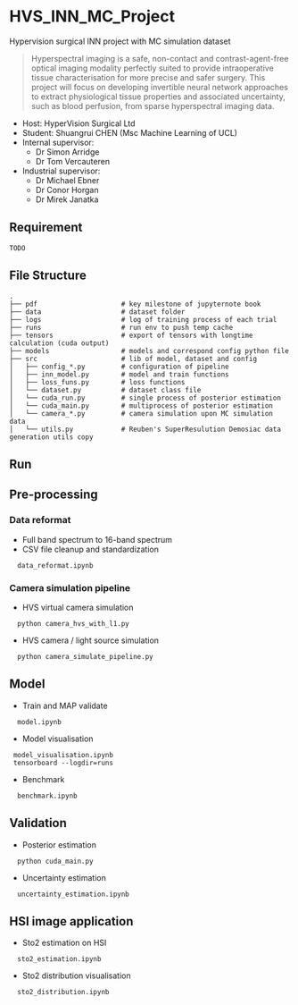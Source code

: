 # HVS_INN_MC_Project
Hypervision surgical INN project with MC simulation dataset

> Hyperspectral imaging is a safe, non-contact and contrast-agent-free optical imaging modality perfectly suited to provide intraoperative tissue characterisation for more precise and safer surgery. This project will focus on developing invertible neural network approaches to extract physiological tissue properties and associated uncertainty, such as blood perfusion, from sparse hyperspectral imaging data.

- Host: HyperVision Surgical Ltd
- Student: Shuangrui CHEN (Msc Machine Learning of UCL)
- Internal supervisor: 
  - Dr Simon Arridge
  - Dr Tom Vercauteren
- Industrial supervisor:
  - Dr Michael Ebner
  - Dr Conor Horgan
  - Dr Mirek Janatka
  
## Requirement
```
TODO
```

## File Structure
```
.
├── pdf                     # key milestone of jupyternote book
├── data                    # dataset folder
├── logs                    # log of training process of each trial
├── runs                    # run env to push temp cache
├── tensors                 # export of tensors with longtime calculation (cuda output)
├── models                  # models and correspond config python file
├── src                     # lib of model, dataset and config
│   ├── config_*.py         # configuration of pipeline
│   ├── inn_model.py        # model and train functions
│   ├── loss_funs.py        # loss functions
│   └── dataset.py          # dataset class file
│   └── cuda_run.py         # single process of posterior estimation
│   └── cuda_main.py        # multiprocess of posterior estimation
│   └── camera_*.py         # camera simulation upon MC simulation data
│   └── utils.py            # Reuben's SuperResulution Demosiac data generation utils copy
```

## Run
## Pre-processing
### Data reformat
- Full band spectrum to 16-band spectrum
- CSV file cleanup and standardization

```
  data_reformat.ipynb
```

### Camera simulation pipeline
- HVS virtual camera simulation
```
  python camera_hvs_with_l1.py
```

- HVS camera / light source simulation
```
  python camera_simulate_pipeline.py
```

## Model
- Train and MAP validate

```
  model.ipynb
```

- Model visualisation
```
 model_visualisation.ipynb
 tensorboard --logdir=runs
```

- Benchmark
```
  benchmark.ipynb
```

## Validation
- Posterior estimation
```
  python cuda_main.py
```

- Uncertainty estimation
```
  uncertainty_estimation.ipynb
```

## HSI image application
- Sto2 estimation on HSI
```
  sto2_estimation.ipynb
```

- Sto2 distribution visualisation
```
  sto2_distribution.ipynb
```
